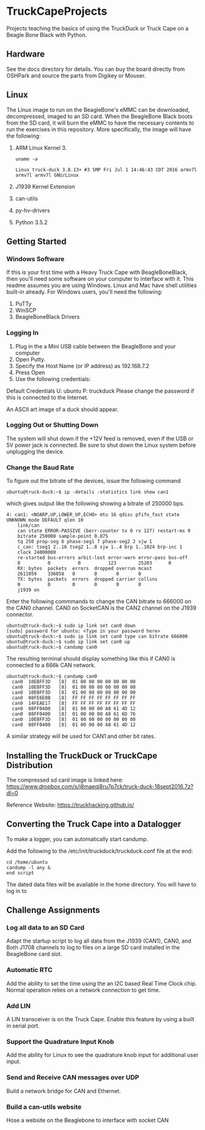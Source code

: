 # TruckCapeProjects
Projects teaching the basics of using the TruckDuck or Truck Cape on a Beagle Bone Black with Python.

## Hardware
See the docs directory for details. You can buy the board directly from OSHPark and source the parts from Digikey or Mouser. 

## Linux
The Linux image to run on the BeagleBone's eMMC can be downloaded, decompressed, imaged to an SD card. When the BeagleBone Black boots from the SD card, it will burn the eMMC to have the necessary contents to run the exercises in this repository. More specifically, the image will have the following:

1. ARM Linux Kernel 3. 
  
   ```uname -a```
  
   ```Linux truck-duck 3.8.13+ #3 SMP Fri Jul 1 14:46:43 CDT 2016 armv7l armv7l armv7l GNU/Linux```
  
2. J1939 Kernel Extension
3. can-utils
4. py-hv-drivers
5. Python 3.5.2
## Getting Started
### Windows Software
If this is your first time with a Heavy Truck Cape with BeagleBoneBlack, then you'll need some software on your computer to interface with it. This readme assumes you are using Windows. Linux and Mac have shell utilities built-in already. For Windows users, you'll need the following:
1. PuTTy
2. WinSCP 
3. BeagleBoneBlack Drivers

### Logging In
1. Plug in the a Mini USB cable between the BeagleBone and your computer
2. Open Putty. 
3. Specify the Host Name (or IP address) as 192.168.7.2
4. Press Open
5. Use the following credentials:

Default Credentials
U: ubuntu P: truckduck
Please change the password if this is connected to the Internet.

An ASCII art image of a duck should appear.

### Logging Out or Shutting Down
The system will shut down if the +12V feed is removed, even if the USB or 5V power jack is connected. Be sure to shut down the Linux system before unplugging the device. 

### Change the Baud Rate
To figure out the bitrate of the devices, issue the following command
```
ubuntu@truck-duck:~$ ip -details -statistics link show can1
```
which gives output like the following showing a bitrate of 250000 bps.
```
4: can1: <NOARP,UP,LOWER_UP,ECHO> mtu 16 qdisc pfifo_fast state UNKNOWN mode DEFAULT qlen 10
    link/can
    can state ERROR-PASSIVE (berr-counter tx 0 rx 127) restart-ms 0
    bitrate 250000 sample-point 0.875
    tq 250 prop-seg 6 phase-seg1 7 phase-seg2 2 sjw 1
    c_can: tseg1 2..16 tseg2 1..8 sjw 1..4 brp 1..1024 brp-inc 1
    clock 24000000
    re-started bus-errors arbit-lost error-warn error-pass bus-off
    0          0          0          123        25203      0
    RX: bytes  packets  errors  dropped overrun mcast
    2611059    336058   0       0       0       0
    TX: bytes  packets  errors  dropped carrier collsns
    0          0        0       0       0       0
    j1939 on
```

Enter the following commmands to change the CAN bitrate to 666000 on the CAN0 channel.
CAN0 on SocketCAN is the CAN2 channel on the J1939 connector.
```
ubuntu@truck-duck:~$ sudo ip link set can0 down
[sudo] password for ubuntu: <Type in your password here>
ubuntu@truck-duck:~$ sudo ip link set can0 type can bitrate 666000
ubuntu@truck-duck:~$ sudo ip link set can0 up
ubuntu@truck-duck:~$ candump can0
```
The resulting terminal should display something like this if CAN0 is connected to a 666k CAN network.
```
ubuntu@truck-duck:~$ candump can0
  can0  10EBFF3D   [8]  01 00 00 00 00 00 00 00
  can0  10EBFF3D   [8]  01 00 00 00 00 00 00 00
  can0  10EBFF3D   [8]  01 00 00 00 00 00 00 00
  can0  08FE6E0B   [8]  FF FF FF FF FF FF FF FF
  can0  14FEAE17   [8]  FF FF FF FF FF FF FF FF
  can0  08FF0400   [8]  01 00 00 00 A8 61 4D 12
  can0  08FF0400   [8]  01 00 00 00 A8 61 6D 76
  can0  10EBFF3D   [8]  01 00 00 00 00 00 00 00
  can0  08FF0400   [8]  01 00 00 00 A8 61 4D 12
```

A similar strategy will be used for CAN1 and other bit rates.

## Installing the TruckDuck or TruckCape Distribution
The compressed sd card image is linked here: https://www.dropbox.com/s/j8maeqj8ru7p7ck/truck-duck-18sept2016.7z?dl=0

Reference Website: https://truckhacking.github.io/

## Converting the Truck Cape into a Datalogger
To make a logger, you can automatically start candump.

Add the following to the /etc/init/truckduck/truckduck.conf file at the end:

```#set up to automatically log on boot.
cd /home/ubuntu
candump -l any &
end script

```
The dated data files will be available in the home directory. You will have to log in to

## Challenge Assignments
### Log all data to an SD Card
Adapt the startup script to log all data from the J1939 (CAN1), CAN0, and Both J1708 channels to log to files on a large SD card installed in the BeagleBone card slot.

### Automatic RTC
Add the ability to set the time using the an I2C based Real Time Clock chip. Normal operation relies on a network connection to get time.

### Add LIN 
A LIN transceiver is on the Truck Cape. Enable this feature by using a built in serial port. 

### Support the Quadrature Input Knob
Add the ability for Linux to see the quadrature knob input for additional user input.

### Send and Receive CAN messages over UDP
Build a network bridge for CAN and Ethernet. 

### Build a can-utils website
Hose a website on the Beaglebone to interface with socket CAN

